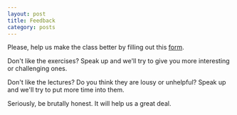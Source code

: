 ```yaml
---
layout: post
title: Feedback
category: posts
---
```


Please, help us make the class better by filling out
this [form][].

Don't like the exercises? Speak up and we'll try to
give you more interesting or challenging ones.

Don't like the lectures? Do you think they are lousy or
unhelpful? Speak up and we'll try to put more time into
them.

Seriously, be brutally honest. It will help us a great
deal.

[form]: https://docs.google.com/forms/d/1VAyXVrQZPJF7yJYGikC3S_z3VuAQWALfcb-uJnKO_bE/viewform
